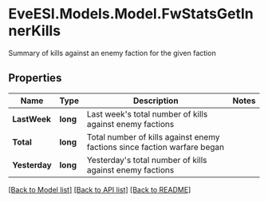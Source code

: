 # EveESI.Models.Model.FwStatsGetInnerKills
Summary of kills against an enemy faction for the given faction

## Properties

Name | Type | Description | Notes
------------ | ------------- | ------------- | -------------
**LastWeek** | **long** | Last week&#39;s total number of kills against enemy factions | 
**Total** | **long** | Total number of kills against enemy factions since faction warfare began | 
**Yesterday** | **long** | Yesterday&#39;s total number of kills against enemy factions | 

[[Back to Model list]](../README.md#documentation-for-models) [[Back to API list]](../README.md#documentation-for-api-endpoints) [[Back to README]](../README.md)

